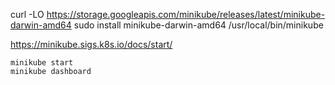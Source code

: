curl -LO https://storage.googleapis.com/minikube/releases/latest/minikube-darwin-amd64
sudo install minikube-darwin-amd64 /usr/local/bin/minikube


https://minikube.sigs.k8s.io/docs/start/

```
minikube start
minikube dashboard
```
